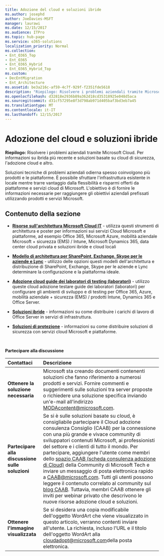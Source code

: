 ```yaml
---
title: Adozione del cloud e soluzioni ibride
ms.author: josephd
author: JoeDavies-MSFT
manager: laurawi
ms.date: 12/15/2017
ms.audience: ITPro
ms.topic: hub-page
ms.service: o365-solutions
localization_priority: Normal
ms.collection:
- Ent_O365_Top
- Ent_O365
- Ent_O365_Hybrid
- Ent_O365_Hybrid_Top
ms.custom:
- DecEntMigration
- Ent_Architecture
ms.assetid: be3a216c-af59-4c7f-929f-f2351fde5618
description: "Riepilogo: Risolvere i problemi aziendali tramite Microsoft Cloud. Per informazioni su ibrida più recente e soluzioni basate su cloud di sicurezza, l'adozione cloud e altro."
ms.openlocfilehash: d32818e2936b89a362d18cd35318925e048d5aca
ms.sourcegitcommit: d31cf57295e8f3d798ab971d405baf3bd3eb7a45
ms.translationtype: MT
ms.contentlocale: it-IT
ms.lasthandoff: 12/15/2017
---
```

# <a name="cloud-adoption-and-hybrid-solutions"></a>Adozione del cloud e soluzioni ibride

 **Riepilogo:** Risolvere i problemi aziendali tramite Microsoft Cloud. Per informazioni su ibrida più recente e soluzioni basate su cloud di sicurezza, l'adozione cloud e altro.
  
Soluzioni tecniche di problemi aziendali odierna spesso coinvolgono più prodotti e le piattaforme. È possibile sfruttare l'infrastruttura esistente in locale mentre trarre vantaggio dalla flessibilità e risparmi offerti da piattaforme e servizi cloud di Microsoft. L'obiettivo è di fornire le informazioni necessarie per raggiungere gli obiettivi aziendali prefissati utilizzando prodotti e servizi Microsoft. 
  
## <a name="in-this-section"></a>Contenuto della sezione

- **[Risorse sull'architettura Microsoft Cloud IT](microsoft-cloud-it-architecture-resources.md)** - utilizza questi strumenti di architettura e poster per informazioni sui servizi Cloud Microsoft e piattaforme, ad esempio Office 365, Microsoft Azure, mobilità aziendale Microsoft + sicurezza (EMS) / Intune, Microsoft Dynamics 365, data center cloud privata e soluzioni ibride e cloud locali
    
- **[Modello di architettura per SharePoint, Exchange, Skype per le aziende e Lync](architectural-models-for-sharepoint-exchange-skype-for-business-and-lync.md)** - utilizzo delle opzioni questi modelli dell'architettura e distribuzione di SharePoint, Exchange, Skype per le aziende e Lync determinare la configurazione e la piattaforma ideale.
    
- **[Adozione cloud guide dei laboratori di testing (laboratori)](cloud-adoption-test-lab-guides-tlgs.md)** - utilizzo queste cloud adozione testare guide dei laboratori (laboratori) per configurare gli ambienti di sviluppo e di testing per Office 365, Azure, mobilità aziendale + sicurezza (EMS) / prodotti Intune, Dynamics 365 e Office Server.
    
- **[Soluzioni ibride](hybrid-solutions.md)** - informazioni su come distribuire i carichi di lavoro di Office Server in servizi di infrastruttura.
    
- **[Soluzioni di protezione](security-solutions.md)** - informazioni su come distribuire soluzioni di sicurezza con servizi cloud Microsoft e piattaforme.

<br/>

**Partecipare alla discussione**

|**Contattaci**|**Descrizione**|
|:-----|:-----|
|**Ottenere la soluzione necessaria** <br/> |Microsoft sta creando documenti contenenti soluzioni che fanno riferimento a numerosi prodotti e servizi. Fornire commenti e suggerimenti sulle soluzioni tra server proposte o richiedere una soluzione specifica inviando un'e-mail all'indirizzo [MODAcontent@microsoft.com](mailto:cloudadopt@microsoft.com?Subject=[Cloud%20Adoption%20Content%20Feedback]:%20).<br/> |
|**Partecipare alla discussione sulle soluzioni** <br/> |Se si è sulle soluzioni basate su cloud, è consigliabile partecipare il Cloud adozione consulenza Consiglio (CAAB) per la connessione con una più grande e vivace community di sviluppatori contenuti Microsoft, ai professionisti del settore e i clienti di tutto il mondo. Per partecipare, aggiungere l'utente come membri dello [spazio CAAB (scheda consulenza adozione di Cloud)](https://aka.ms/caab) della Community di Microsoft Tech e inviare un messaggio di posta elettronica rapido a [CAAB@microsoft.com](mailto:caab@microsoft.com?Subject=I%20just%20joined%20the%20Cloud%20Adoption%20Advisory%20Board!). Tutti gli utenti possono leggere il contenuto correlato al community sul [blog CAAB](https://blogs.technet.com/b/solutions_advisory_board/). Tuttavia, membri CAAB ottenere gli inviti per webinar privato che descrivono le nuove risorse adozione cloud e soluzioni.<br/> |
|**Ottenere l'immagine visualizzata** <br/> |Se si desidera una copia modificabile dell'oggetto WordArt che viene visualizzato in questo articolo, verranno contenti inviare all'utente. La richiesta, incluso l'URL e il titolo dell'oggetto WordArt alla [cloudadopt@microsoft.com](mailto:cloudadopt@microsoft.com?subject=[Art%20Request]:%20)della posta elettronica.<br/> |
   

